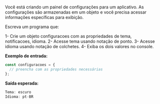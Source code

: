 Você está criando um painel de configurações para um aplicativo. As configurações são armazenadas em um objeto e você precisa acessar informações específicas para exibição.

Escreva um programa que:

1- Crie um objeto configuracoes com as propriedades de tema, notificacoes, idioma.
2- Acesse tema usando notação de ponto.
3- Acesse idioma usando notação de colchetes.
4- Exiba os dois valores no console.

**Exemplo de entrada:**

```ts
const configuracoes = {
  // preencha com as propriedades necessárias
};
```

**Saída esperada:**

```ts
Tema: escuro  
Idioma: pt-BR
```
